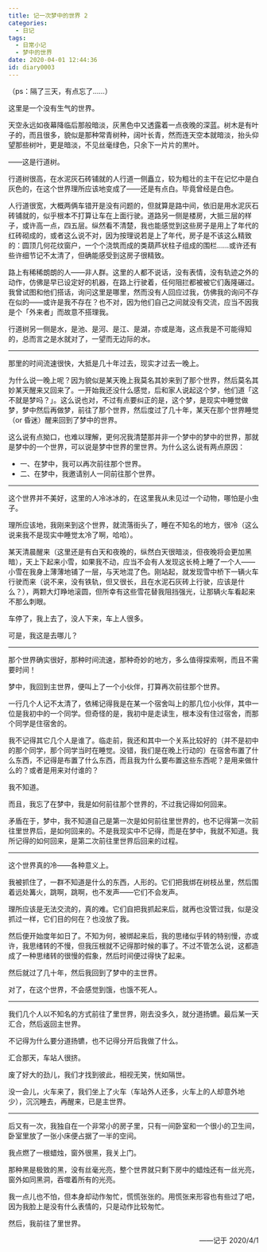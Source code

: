 ```yaml
---
title: 记一次梦中的世界 2
categories:
  - 日记
tags:
  - 日常小记
  - 梦中的世界
date: 2020-04-01 12:44:36
id: diary0003
---
```


（ps：隔了三天，有点忘了……）

这里是一个没有生气的世界。

天空永远如夜幕降临后那般暗淡，灰黑色中又透露着一点夜晚的深蓝。树木是有叶子的，而且很多，貌似是那种常青树种，阔叶长青，然而连天空本就暗淡，抬头仰望那些树叶，更是暗淡，不见丝毫绿色，只余下一片片的黒叶。

——这是行道树。

行道树很高，在水泥灰石砖铺就的人行道一侧矗立，较为粗壮的主干在记忆中是白灰色的，在这个世界理所应该地变成了——还是有点白。毕竟曾经是白色。

人行道很宽，大概两俩车错开是没有问题的，但就算是路中间，依旧是用水泥灰石砖铺就的，似乎根本不打算让车在上面行驶。道路另一侧是楼房，大抵三层的样子，或许高一点，四五层。纵然看不清楚，我也能感觉到这些房子是用上了年代的红砖砌成的，或者这么说不对，因为按理说若是上了年代，房子是不该这么精致的：圆顶几何花纹窗户，一个个浇筑而成的类葫芦状柱子组成的围栏……或许还有些许细节记不太清了，但确能感受到这房子很精致。

路上有稀稀朗朗的人——非人群。这里的人都不说话，没有表情，没有轨迹之外的动作，仿佛是早已设定好的机器，在路上行驶着，任何阻拦都被被它们轰隆碾过。我曾试图和他们搭话，询问这里是哪里，然而没有人回应过我，仿佛我的询问不存在似的——或许是我不存在？也不对，因为他们自己之间就没有交流，应当不因我是个「外来者」而故意不搭理我。

行道树另一侧是水，是池、是河、是江、是湖，亦或是海，这点我是不可能得知的，总而言之是水就对了，一望而无边际的水。

---

那里的时间流速很快，大抵是几十年过去，现实才过去一晚上。

为什么说一晚上呢？因为貌似是某天晚上我莫名其妙来到了那个世界，然后莫名其妙某天醒来又回来了。一开始我还没什么感觉，后和家人说起这个梦，他们道「这不就是梦吗？」。这么说也对，不过有点要纠正的是，这个梦，是现实中睡觉做梦，梦中然后再做梦，前往了那个世界，然后度过了几十年，某天在那个世界睡觉（or 昏迷）醒来回到了梦中的世界。

这么说有点拗口，也难以理解，更何况我清楚那并非一个梦中的梦中的世界，那就是梦中的一个世界，可以说是梦中世界的里世界。为什么这么说有两点原因：

- 一、在梦中，我可以再次前往那个世界。
- 二、在梦中，我邀请别人一同前往那个世界。

---

这个世界并不美好，这里的人冷冰冰的，在这里我从未见过一个动物，哪怕是小虫子。

理所应该地，我刚来到这个世界，就流落街头了，睡在不知名的地方，很冷（这么说来我不是现实中睡觉太冷了啊，哈哈）。

某天清晨醒来（这里还是有白天和夜晚的，纵然白天很暗淡，但夜晚将会更加黑暗），天上下起来小雪，如果我不动，应当不会有人发现这长椅上睡了一个人——小雪在我身上薄薄地铺了一层，与天地混了色。刚站起，就发现雪中桥下一辆火车行驶而来（说不来，没有铁轨，但又很长，且在水泥石灰砖上行驶，应该是什么？），两颗大灯睁地滚圆，但所幸有这些雪花替我阻挡强光，让那辆火车看起来不那么刺眼。

车停了，我上去了，没人下来，车上人很多。

可是，我这是去哪儿？

---

那个世界确实很好，那种时间流速，那种奇妙的地方，多么值得探索啊，而且不需要时间！

梦中，我回到主世界，便叫上了一个小伙伴，打算再次前往那个世界。

一行几个人记不太清了，依稀记得我是在某一个宿舍叫上的那几位小伙伴，其中一位是我初中的一个同学。但奇怪的是，我初中是走读生，根本没有住过宿舍，而那个同学是住宿舍的。

我不记得其它几个人是谁了。临走前，我还和其中一个关系比较好的（并不是初中的那个同学，那个同学当时在睡觉。没错，我们是在晚上行动的）在宿舍布置了什么东西，不记得是布置了什么东西，而且我为什么要布置这些东西呢？是用来做什么的？或者是用来对付谁的？

我不知道。

而且，我忘了在梦中，我是如何前往那个世界的，不过我记得如何回来。

矛盾在于，梦中，我不知道自己是第一次是如何前往里世界的，也不记得第一次前往里世界后，是如何回来的。不是我现实中不记得，而是在梦中，我就不知道。我所记得的如何回来，是第二次前往里世界后回来的过程。

---

这个世界真的冷——各种意义上。

我被抓住了，一群不知道是什么的东西，人形的。它们把我绑在树枝丛里，然后围着远处篝火，跳啊，跳啊，也不发声——它们不会发声。

理所应该是无法交流的，真的难。它们自把我抓起来后，就再也没管过我，似是没抓过一样，它们目的何在？也没放了我。

然后便开始度年如日了。不知为何，被绑起来后，我的思绪似乎转的特别慢，亦或许，我思绪转的不慢，但我压根就不记得那时候的事了。不过不管怎么说，这都造成了一种思绪转的很慢的假象，然后时间便过得快了起来。

然后就过了几十年，然后我回到了梦中的主世界。

对了，在这个世界，不会感觉到饿，也饿不死人。

---

我们几个人以不知名的方式前往了里世界，刚去没多久，就分道扬镳。最后某一天汇合，然后返回主世界。

不记得为什么要分道扬镳，也不记得分开后我做了什么。

汇合那天，车站人很挤。

废了好大的劲儿，我们才找到彼此，相视无笑，恍如隔世。

没一会儿，火车来了，我们坐上了火车（车站外人还多，火车上的人却意外地少），沉沉睡去，再醒来，已是主世界。

---

后又有一次，我独自在一个非常小的房子里，只有一间卧室和一个很小的卫生间，卧室里放了一张小床便占据了一半的空间。

我点燃了一根蜡烛，窗外很黑，我关上门。

那种黑是极致的黑，没有丝毫光亮，整个世界就只剩下房中的蜡烛还有一丝光亮，窗外如同黑洞，吞噬着所有的光亮。

我一点儿也不怕，但本身却动作匆忙，慌慌张张的。用慌张来形容也有些过了吧，因为我脸上是没有什么表情的，只是动作比较匆忙。

然后，我前往了里世界。



<div style="text-align: right;">——记于 2020/4/1</div>

